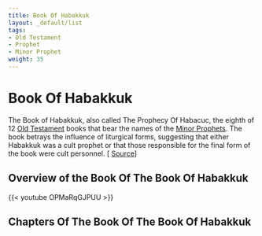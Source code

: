 ```yaml
---
title: Book Of Habakkuk
layout: _default/list
tags:
- Old Testament
- Prophet
- Minor Prophet
weight: 35
---
```

# Book Of Habakkuk
The Book of Habakkuk, also called The Prophecy Of Habacuc, the eighth of 12 [Old Testament](/tags/old-testament/) books that bear the names of the [Minor Prophets](/tags/minor-prophet/). The book betrays the influence of liturgical forms, suggesting that either Habakkuk was a cult prophet or that those responsible for the final form of the book were cult personnel. [ [Source](https://www.britannica.com/topic/The-Book-of-Habakkuk)]

## Overview of the Book Of The Book Of Habakkuk
{{< youtube OPMaRqGJPUU >}}

## Chapters Of The Book Of The Book Of Habakkuk